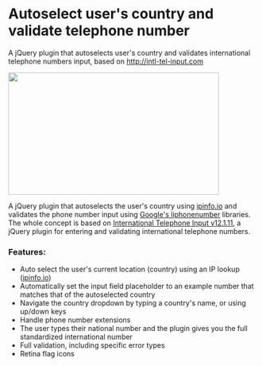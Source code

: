 # Autoselect user's country and validate telephone number
A jQuery plugin that autoselects user's country and validates international telephone numbers input, based on http://intl-tel-input.com

<img src="https://raw.githubusercontent.com/Wanekeya/Autoselect-user-s-country-and-validate-telephone-number/master/screenshot.jpg" width="424px" height="246px">

A jQuery plugin that autoselects the user's country using <a href="//ipinfo.io/" target="_blank">ipinfo.io</a> and validates the phone number input using <a href="//github.com/googlei18n/libphonenumber" target="_blank">Google's liphonenumber</a> libraries. The whole concept is based on <a href="//intl-tel-input.com/">International Telephone Input v12.1.11</a>, a jQuery plugin for entering and validating international telephone numbers.

<h3> Features:</h3>
<p>
      <ul>
        <li>Auto select the user's current location (country) using an IP lookup (<a href="//ipinfo.io/" target="_blank">ipinfo.io</a>)</li>
        <li>Automatically set the input field placeholder to an example number that matches that of the autoselected country</li>
        <li>Navigate the country dropdown by typing a country's name, or using up/down keys</li>
        <li>Handle phone number extensions</li>
        <li>The user types their national number and the plugin gives you the full standardized international number</li>
        <li>Full validation, including specific error types</li>
        <li>Retina flag icons</li>
      </ul>
   </p>

